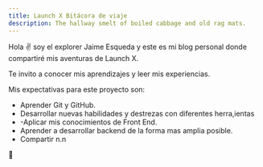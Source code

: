 ```yaml
---
title: Launch X Bitácora de viaje
description: The hallway smelt of boiled cabbage and old rag mats.
---
```


Hola ✌️  soy el explorer Jaime Esqueda y este es mi blog personal donde compartiré mis aventuras de Launch X.

Te invito a conocer mis aprendizajes y leer mis experiencias.


Mis expectativas para este proyecto son:

- Aprender Git y GitHub.
- Desarrollar nuevas habilidades y destrezas con diferentes herra,ientas
- -Aplicar mis conocimientos de Front End.
- Aprender a desarrollar backend de la forma mas amplia posible.
- Compartir n.n

🚀
